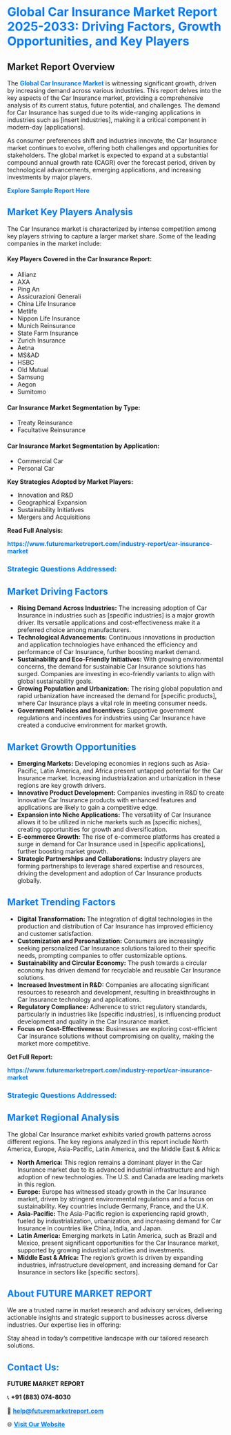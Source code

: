 <h1 style="color: #007BFF;">Global Car Insurance Market Report 2025-2033: Driving Factors, Growth Opportunities, and Key Players</h1>

<section id="overview">
<h2>Market Report Overview</h2>
<p>The <a href="https://www.futuremarketreport.com/industry-report/car-insurance-market" style="color: #007BFF; text-decoration: none;"><strong>Global Car Insurance Market</strong></a> is witnessing significant growth, driven by increasing demand across various industries. This report delves into the key aspects of the Car Insurance market, providing a comprehensive analysis of its current status, future potential, and challenges. The demand for Car Insurance has surged due to its wide-ranging applications in industries such as [insert industries], making it a critical component in modern-day [applications].</p>
<p>As consumer preferences shift and industries innovate, the Car Insurance market continues to evolve, offering both challenges and opportunities for stakeholders. The global market is expected to expand at a substantial compound annual growth rate (CAGR) over the forecast period, driven by technological advancements, emerging applications, and increasing investments by major players.</p>
</section>

<section id="overview">
<p><a href="https://www.futuremarketreport.com/request-sample/reportId=102213" style="color: #007BFF; text-decoration: none;"><strong>Explore Sample Report Here</strong></a></p>
</section>

<section id="key-players">
<h2 style="color: #007BFF;">Market Key Players Analysis</h2>
<p>The Car Insurance market is characterized by intense competition among key players striving to capture a larger market share. Some of the leading companies in the market include:</p>
<h4>Key Players Covered in the Car Insurance Report:</h4>
<ul><li>Allianz</li><li>AXA</li><li>Ping An</li><li>Assicurazioni Generali</li><li>China Life Insurance</li><li>Metlife</li><li>Nippon Life Insurance</li><li>Munich Reinsurance</li><li>State Farm Insurance</li><li>Zurich Insurance</li><li>Aetna</li><li>MS&amp;AD</li><li>HSBC</li><li>Old Mutual</li><li>Samsung</li><li>Aegon</li><li>Sumitomo</li></ul>
<h4>Car Insurance Market Segmentation by Type:</h4>
<ul><li>Treaty Reinsurance</li><li>Facultative Reinsurance</li></ul>

<h4>Car Insurance Market Segmentation by Application:</h4>
<ul><li>Commercial Car</li><li>Personal Car</li></ul>
<p><strong>Key Strategies Adopted by Market Players:</strong></p>
<ul>
<li>Innovation and R&D</li>
<li>Geographical Expansion</li>
<li>Sustainability Initiatives</li>
<li>Mergers and Acquisitions</li>
</ul>
</section>

<section>
<p><strong>Read Full Analysis: </strong></p><a href="https://www.futuremarketreport.com/industry-report/car-insurance-market" style="color: #007BFF; text-decoration: none;"><strong>https://www.futuremarketreport.com/industry-report/car-insurance-market</strong></a>
<h3 style="color: #007BFF;">Strategic Questions Addressed:</h3>
</section>

<section id="driving-factors">
<h2 style="color: #007BFF;">Market Driving Factors</h2>
<ul>
<li><strong>Rising Demand Across Industries:</strong> The increasing adoption of Car Insurance in industries such as [specific industries] is a major growth driver. Its versatile applications and cost-effectiveness make it a preferred choice among manufacturers.</li>
<li><strong>Technological Advancements:</strong> Continuous innovations in production and application technologies have enhanced the efficiency and performance of Car Insurance, further boosting market demand.</li>
<li><strong>Sustainability and Eco-Friendly Initiatives:</strong> With growing environmental concerns, the demand for sustainable Car Insurance solutions has surged. Companies are investing in eco-friendly variants to align with global sustainability goals.</li>
<li><strong>Growing Population and Urbanization:</strong> The rising global population and rapid urbanization have increased the demand for [specific products], where Car Insurance plays a vital role in meeting consumer needs.</li>
<li><strong>Government Policies and Incentives:</strong> Supportive government regulations and incentives for industries using Car Insurance have created a conducive environment for market growth.</li>
</ul>
</section>

<section id="growth-opportunities">
<h2 style="color: #007BFF;">Market Growth Opportunities</h2>
<ul>
<li><strong>Emerging Markets:</strong> Developing economies in regions such as Asia-Pacific, Latin America, and Africa present untapped potential for the Car Insurance market. Increasing industrialization and urbanization in these regions are key growth drivers.</li>
<li><strong>Innovative Product Development:</strong> Companies investing in R&D to create innovative Car Insurance products with enhanced features and applications are likely to gain a competitive edge.</li>
<li><strong>Expansion into Niche Applications:</strong> The versatility of Car Insurance allows it to be utilized in niche markets such as [specific niches], creating opportunities for growth and diversification.</li>
<li><strong>E-commerce Growth:</strong> The rise of e-commerce platforms has created a surge in demand for Car Insurance used in [specific applications], further boosting market growth.</li>
<li><strong>Strategic Partnerships and Collaborations:</strong> Industry players are forming partnerships to leverage shared expertise and resources, driving the development and adoption of Car Insurance products globally.</li>
</ul>
</section>

<section id="trending-factors">
<h2 style="color: #007BFF;">Market Trending Factors</h2>
<ul>
<li><strong>Digital Transformation:</strong> The integration of digital technologies in the production and distribution of Car Insurance has improved efficiency and customer satisfaction.</li>
<li><strong>Customization and Personalization:</strong> Consumers are increasingly seeking personalized Car Insurance solutions tailored to their specific needs, prompting companies to offer customizable options.</li>
<li><strong>Sustainability and Circular Economy:</strong> The push towards a circular economy has driven demand for recyclable and reusable Car Insurance solutions.</li>
<li><strong>Increased Investment in R&D:</strong> Companies are allocating significant resources to research and development, resulting in breakthroughs in Car Insurance technology and applications.</li>
<li><strong>Regulatory Compliance:</strong> Adherence to strict regulatory standards, particularly in industries like [specific industries], is influencing product development and quality in the Car Insurance market.</li>
<li><strong>Focus on Cost-Effectiveness:</strong> Businesses are exploring cost-efficient Car Insurance solutions without compromising on quality, making the market more competitive.</li>
</ul>
</section>

<section>
<p><strong>Get Full Report: </strong></p><a href="https://www.futuremarketreport.com/industry-report/car-insurance-market" style="color: #007BFF; text-decoration: none;"><strong>https://www.futuremarketreport.com/industry-report/car-insurance-market</strong></a>
<h3 style="color: #007BFF;">Strategic Questions Addressed:</h3>
</section>


<section id="regional-analysis">
<h2 style="color: #007BFF;">Market Regional Analysis</h2>
<p>The global Car Insurance market exhibits varied growth patterns across different regions. The key regions analyzed in this report include North America, Europe, Asia-Pacific, Latin America, and the Middle East & Africa:</p>
<ul>
<li><strong>North America:</strong> This region remains a dominant player in the Car Insurance market due to its advanced industrial infrastructure and high adoption of new technologies. The U.S. and Canada are leading markets in this region.</li>
<li><strong>Europe:</strong> Europe has witnessed steady growth in the Car Insurance market, driven by stringent environmental regulations and a focus on sustainability. Key countries include Germany, France, and the U.K.</li>
<li><strong>Asia-Pacific:</strong> The Asia-Pacific region is experiencing rapid growth, fueled by industrialization, urbanization, and increasing demand for Car Insurance in countries like China, India, and Japan.</li>
<li><strong>Latin America:</strong> Emerging markets in Latin America, such as Brazil and Mexico, present significant opportunities for the Car Insurance market, supported by growing industrial activities and investments.</li>
<li><strong>Middle East & Africa:</strong> The region’s growth is driven by expanding industries, infrastructure development, and increasing demand for Car Insurance in sectors like [specific sectors].</li>
</ul>
</section>

<footer>
<h2 style="color: #007BFF;">About FUTURE MARKET REPORT</h2>
<p>We are a trusted name in market research and advisory services, delivering actionable insights and strategic support to businesses across diverse industries. Our expertise lies in offering:</p>

<p>Stay ahead in today’s competitive landscape with our tailored research solutions.</p>

<h2 style="color: #007BFF;">Contact Us:</h2>
<p><strong>FUTURE MARKET REPORT</strong></p>
<p>📞 <strong>+91 (883) 074-8030</strong></p>
<p>📧 <strong><a href="mailto:help@futuremarketreport.com" style="color: #007BFF;">help@futuremarketreport.com</a></strong></p>
<p>🌐 <strong><a href="https://www.futuremarketreport.com/" style="color: #007BFF;">Visit Our Website</a></strong></p>
</footer>